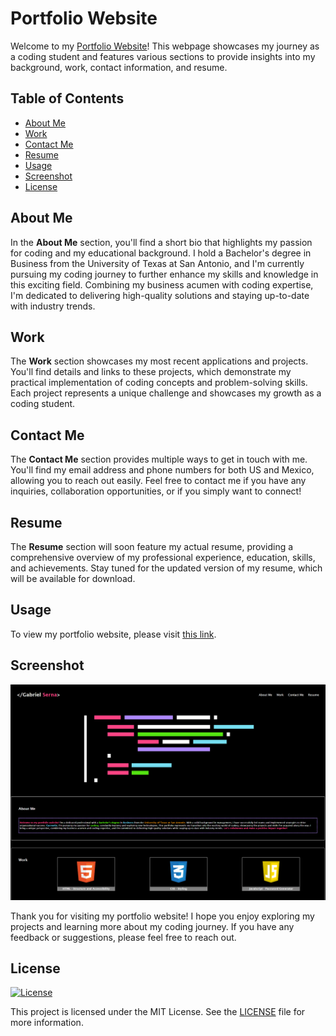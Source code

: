 # Portfolio Website

Welcome to my [Portfolio Website](https://sernat243.github.io/My-Portfolio/)! This webpage showcases my journey as a coding student and features various sections to provide insights into my background, work, contact information, and resume.

## Table of Contents
- [About Me](#about-me)
- [Work](#work)
- [Contact Me](#contact-me)
- [Resume](#resume)
- [Usage](#usage)
- [Screenshot](#screenshot)
- [License](#License)

## About Me
In the **About Me** section, you'll find a short bio that highlights my passion for coding and my educational background. I hold a Bachelor's degree in Business from the University of Texas at San Antonio, and I'm currently pursuing my coding journey to further enhance my skills and knowledge in this exciting field. Combining my business acumen with coding expertise, I'm dedicated to delivering high-quality solutions and staying up-to-date with industry trends.

## Work
The **Work** section showcases my most recent applications and projects. You'll find details and links to these projects, which demonstrate my practical implementation of coding concepts and problem-solving skills. Each project represents a unique challenge and showcases my growth as a coding student.

## Contact Me
The **Contact Me** section provides multiple ways to get in touch with me. You'll find my email address and phone numbers for both US and Mexico, allowing you to reach out easily. Feel free to contact me if you have any inquiries, collaboration opportunities, or if you simply want to connect!

## Resume
The **Resume** section will soon feature my actual resume, providing a comprehensive overview of my professional experience, education, skills, and achievements. Stay tuned for the updated version of my resume, which will be available for download.

## Usage
To view my portfolio website, please visit [this link](https://sernat243.github.io/My-Portfolio/).

## Screenshot
![Portfolio Website Screenshot](./assets/images/portfolio-preview.png)

Thank you for visiting my portfolio website! I hope you enjoy exploring my projects and learning more about my coding journey. If you have any feedback or suggestions, please feel free to reach out.

## License

[![License](https://img.shields.io/badge/License-MIT-blue.svg)](https://opensource.org/licenses/MIT)

This project is licensed under the MIT License. See the [LICENSE](LICENSE) file for more information.